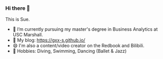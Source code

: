 ### Hi there 👋
This is Sue. 
- 🌱 I’m currently pursuing my master's degree in Business Analytics at USC Marshall. 
- 🔭 My blog: https://gxx-s.github.io/
- 😄 I'm also a content/video creator on the Redbook and Bilibili. 
- 🌼 Hobbies: Diving, Swimming, Dancing (Ballet & Jazz) 

<!--
**GXX-s/GXX-s** is a ✨ _special_ ✨ repository because its `README.md` (this file) appears on your GitHub profile.

Here are some ideas to get you started:

- 🔭 I’m currently working on ...
- 🌱 I’m currently learning ...
- 👯 I’m looking to collaborate on ...
- 🤔 I’m looking for help with ...
- 💬 Ask me about ...
- 📫 How to reach me: ...
- 😄 Pronouns: ...
- ⚡ Fun fact: ...
-->
